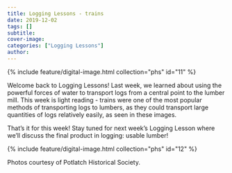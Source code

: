 ```yaml
---
title: Logging Lessons - trains
date: 2019-12-02
tags: []
subtitle: 
cover-image: 
categories: ["Logging Lessons"]
author: 
---
```


{% include feature/digital-image.html collection="phs" id="11" %}

Welcome back to Logging Lessons! Last week, we learned about using the powerful forces of water to transport logs from a central point to the lumber mill. This week is light reading - trains were one of the most popular methods of transporting logs to lumbers, as they could transport large quantities of logs relatively easily, as seen in these images.

That’s it for this week! Stay tuned for next week’s Logging Lesson where we’ll discuss the final product in logging: usable lumber!

{% include feature/digital-image.html collection="phs" id="12" %}

Photos courtesy of Potlatch Historical Society.
